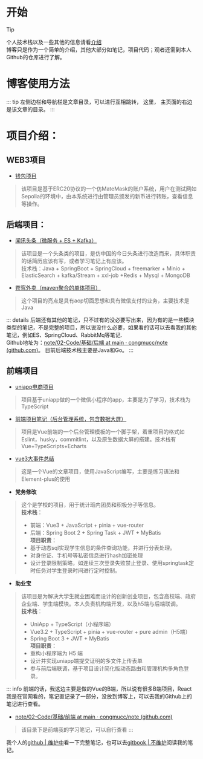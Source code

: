 # 开始
> [!TIP]
> 个人技术栈以及一些其他的信息请看[介绍](./introduce.md)<br>
博客只是作为一个简单的介绍，其他大部分如笔记，项目代码；观者还需到本人Github的仓库进行了解。

# 博客使用方法
::: tip
左侧边栏和导航栏是文章目录，可以进行互相跳转，
这里，
主页面的右边是该文章的目录。
:::



# 项目介绍：

## WEB3项目
- [钱包项目](../project/WEB3/钱包项目/钱包项目.md)
> 该项目是基于ERC20协议的一个仿MateMask的账户系统，用户在测试网如Sepolia的环境中，由本系统进行由管理员颁发的新币进行转账，查看信息等操作。

## 后端项目：
- [闻讯头条（微服务 + ES + Kafka）](../project/闻讯头条/闻讯头条.md)
> 该项目是一个头条类的项目，是仿中国的今日头条进行改造而来，具体职责的话简历应该有写，或者学习笔记上有应该。<br>
技术栈：Java + SpringBoot + SpringCloud + freemarker + Minio + ElasticSearch + kafka/Stream + xxl-job +Redis + Mysql + MongoDB

- [苍穹外卖（maven聚合的单体项目）](../project/苍穹外卖.md)
> 这个项目的亮点是具有aop切面思想和具有微信支付的业务，主要技术是Java



::: details
后端还有其他的笔记，只不过有的没必要写出来，因为有的是一些模块类型的笔记，不是完整的项目，所以说没什么必要，如果看的话可以去看我的其他笔记，例如ES、SpringCloud、RabbitMq等笔记.<br>
Github地址为：[note/02-Code/基础/后端 at main · congmucc/note (github.com)](https://github.com/congmucc/note/tree/main/02-Code/基础/后端)。
目前后端技术栈主要是Java和Go。
:::

## 前端项目
- [uniapp电商项目](../project/uniapp电商项目/uniapp电商项目.md)
> 项目基于uniapp做的一个微信小程序的app，主要是为了学习，技术栈为TypeScript

- [前端项目笔记（后台管理系统，包含数据大屏）](../project/前端项目笔记/前端项目笔记.md)
> 项目是Vue前端的一个后台管理模板的一个脚手架，着重项目的格式如Eslint，husky，commitlint，以及原生数据大屏的搭建。技术栈有Vue+TypeScripts+Echarts

- [vue3大事件总结](../project/vue3大事件项目总结.md)
> 这是一个Vue的文章项目，使用JavaScript编写，主要是练习语法和Element-plus的使用

- **党务修改**
> 这个是学校的项目，用于统计班内团员和积极分子等信息。<br>
> **技术栈**：<br>
> - 前端：Vue3 + JavaScript + pinia + vue-router
> - 后端：Spring Boot 2 + Spring Task + JWT + MyBatis<br>
**项目职责**：<br>
> - 基于动态sql实现学生信息的条件查询功能，并进行分表处理。
> - 对身份证、手机号等私密信息进行hash加密处理
> - 设计登录限制策略，如连续三次登录失败禁止登录、使用springtask定时任务对学生登录时间进行定时控制。

- **助业宝**
> 该项目是为解决大学生就业困难而设计的创新创业项目，包含高校端、政府企业端、学生端模块。本人负责机构端开发，以及h5端与后端联调。<br>
**技术栈**：<br>
> - UniApp + TypeScript（小程序端）
> - Vue3.2 + TypeScript + pinia + vue-router + pure admin（H5端）
> - Spring Boot 3 + JWT + MyBatis<br>
**项目职责**：<br>
> - 重构小程序端为 H5 端
> - 设计并实现uniapp端提交证明的多文件上传表单
> - 参与前后端联调，基于项目设计简化版动态路由和管理机构多角色登录。


::: info
前端的话，我这边主要是做的Vue的B端，所以说有很多B端项目，React我是在官网看的，笔记直记录了一部分，没放到博客上，可以去我的Github上的笔记进行查看。
- [note/02-Code/基础/前端 at main · congmucc/note (github.com)](https://github.com/congmucc/note/tree/main/02-Code/%E5%9F%BA%E7%A1%80/%E5%89%8D%E7%AB%AF)
> 该目录下是前端我的学习笔记，可以自行查看
:::


我个人的[github | 维护中](https://github.com/congmucc/note)看一下完整笔记，也可以去[gitbook | 不维护](https://congmu.gitbook.io/note/)阅读我的笔记。